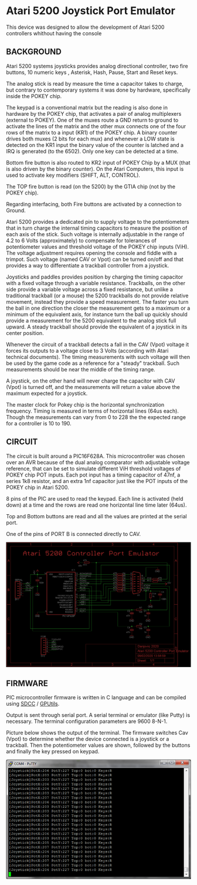 # Atari 5200 Joystick Port Emulator

This device was designed to allow the development of Atari 5200 controllers whithout having the console

## BACKGROUND

Atari 5200 systems joysticks provides analog directional controller, two fire buttons, 10 numeric keys , Asterisk, Hash, Pause, Start and Reset keys.

The analog stick is read by measure the time a capacitor takes to charge, but contrary to contemporary systems it was done by hardware, specifically inside the POKEY chip.

The keypad is a conventional matrix but the reading is also done in hardware by the POKEY chip, that activates a pair of analog multiplexers (external to POKEY). One of the muxes route a GND return to ground to activate the lines of the matrix and the other mux connects one of the four rows of the matrix to a input (KR1) of the POKEY chip. A binary counter drives both muxes (2 bits for each mux) and whenever a LOW state is detected on the KR1 input the binary value of the counter is latched and a IRQ is generated (to the 6502). Only one key can be detected at a time.

Bottom fire button is also routed to KR2 input of POKEY Chip by a MUX (that is also driven by the binary counter). On the Atari Computers, this input is used to activate key modifiers (SHIFT, ALT, CONTROL). 

The TOP fire button is read (on the 5200) by the GTIA chip (not by the POKEY chip). 

Regarding interfacing, both Fire buttons are activated by a connection to Ground.

Atari 5200 provides a dedicated pin to supply voltage to the potentiometers that in turn charge the internal timing capacitors to measure the position of each axis of the stick. Such voltage is internally adjustable in the range of 4.2 to 6 Volts (approximately) to compensate for tolerances of potentiometer values and threshold voltage of the POKEY chip inputs (ViH). The voltage adjustment requires opening the console and fiddle with a trimpot. Such voltage  (named CAV or Vpot) can be turned on/off and that provides a way to differentiate a trackball controller from a joystick. 

Joysticks and paddles provides position by charging the timing capacitor with a fixed voltage through a variable resistance. Trackballs, on the other side provide a variable voltage across a fixed resistance, but unlike a traditional trackball (or a mouse) the 5200 trackballs do not provide relative movement, instead they provide a speed measurement. 
The faster you turn the ball in one direction the closer the measurement gets to a maximum or a minimum of the equivalent axis, for instance turn the ball up quickly should provide a measurement for the 5200 equivalent to the analog stick full upward.  A steady trackball should provide the equivalent of a joystick in its center position. 

Whenever the circuit of a trackball detects a fall in the CAV (Vpot) voltage it forces its outputs to a voltage close to 3 Volts (according with Atari technical documents). The timing measurements with such voltage will then be used by the game code as a reference for a "steady" trackball. Such measurements should be near the middle of the timing range.

A joystick, on the other hand will never charge the capacitor with CAV (Vpot) is turned off, and the measurements will return a value above the maximum expected for a joystick. 

The master clock for Pokey chip is the horizontal synchronization frequency. Timing is measured in terms of horizontal lines (64us each). Though the measurements can vary from 0 to 228 the the expected range for a controller is 10 to 190.

## CIRCUIT

The circuit is built around a PIC16F628A. This microcontroller was chosen over an AVR because of the dual analog comparator with adjustable voltage reference, that can be set to simulate different ViH threshold voltages of POKEY chip POT inputs. 
Each pot input has a timing capacitor of 47nf, a series 1k8 resistor, and an extra 1nf capacitor just like the POT inputs of the POKEY chip in Atari 5200. 

8 pins of the PIC are used to read the keypad. Each line is activated (held down) at a time and the rows are read one horizontal line time later (64us).

Top and Bottom buttons are read and all the values are printed at the serial port.

One of the pins of PORT B is connected directly to CAV.

![Schematic](/doc/schematic.png)

## FIRMWARE

PIC microcontroller firmware is written in C language and can be compiled using [SDCC](http://sdcc.sourceforge.net/) / [GPUtils](https://gputils.sourceforge.io/). 

Output is sent through serial port. A serial terminal or emulator (like Putty) is necessary. The terminal configuration parameters are 9600 8-N-1.

Picture below shows the output of the terminal. The firmware switches Cav (Vpot) to determine whether the device connected is a joystick or a trackball. Then the potentiometer values are shown, followed by the buttons and finally the key pressed on keypad.

![firmware output](/doc/screenCaptureTerminal.png)


   






 


